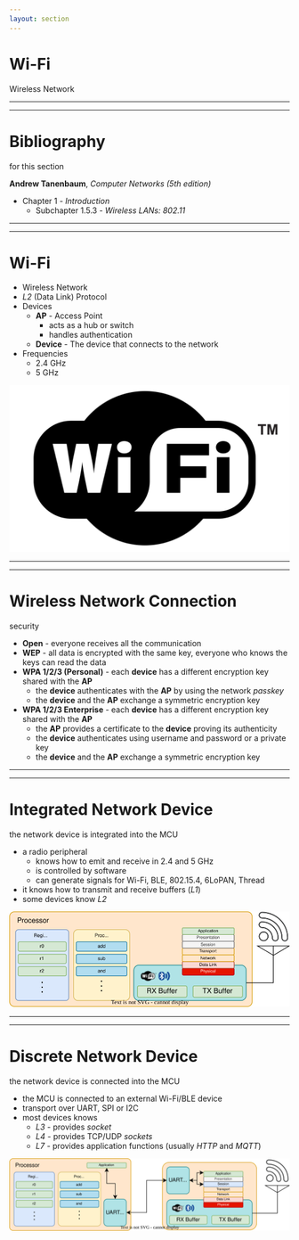 ```yaml
---
layout: section
---
```

# Wi-Fi
Wireless Network

---
---
# Bibliography
for this section

**Andrew Tanenbaum**, *Computer Networks (5th edition)*
  - Chapter 1 - *Introduction*
    - Subchapter 1.5.3 - *Wireless LANs: 802.11*

---
---
# Wi-Fi

<div grid="~ cols-2 gap-5">

<div>

- Wireless Network
- *L2* (Data Link) Protocol
- Devices
  - **AP** - Access Point
    - acts as a hub or switch
    - handles authentication
  - **Device** - The device that connects to the network
- Frequencies
  - 2.4 GHz
  - 5 GHz

</div>

<div align="center">
<img src="./WiFi_Logo.svg" class="rounded">
</div>

</div>

---
---
# Wireless Network Connection
security

- **Open** - everyone receives all the communication 
- **WEP** - all data is encrypted with the same key, everyone who knows the keys can read the data
- **WPA 1/2/3 (Personal)** - each **device** has a different encryption key shared with the **AP**
  - the **device** authenticates with the **AP** by using the network *passkey*
  - the **device** and the **AP** exchange a symmetric encryption key
- **WPA 1/2/3 Enterprise** - each **device** has a different encryption key shared with the **AP**
  - the **AP** provides a certificate to the **device** proving its authenticity
  - the **device** authenticates using username and password or a private key
  - the **device** and the **AP** exchange a symmetric encryption key

---
---
# Integrated Network Device
the network device is integrated into the MCU

- a radio peripheral
  - knows how to emit and receive in 2.4 and 5 GHz
  - is controlled by software
  - can generate signals for Wi-Fi, BLE, 802.15.4, 6LoPAN, Thread
- it knows how to transmit and receive buffers (*L1*)
- some devices know *L2*

<div align="center">
<img src="./integrated_network.svg" class="rounded">
</div>

---
---
# Discrete Network Device
the network device is connected into the MCU

- the MCU is connected to an external Wi-Fi/BLE device
- transport over UART, SPI or I2C
- most devices knows 
    - *L3* - provides *socket* 
    - *L4* - provides TCP/UDP *sockets* 
    - *L7* - provides application functions (usually *HTTP* and *MQTT*)

<div align="center">
<img src="./discrete_network.svg" class="rounded">
</div>
